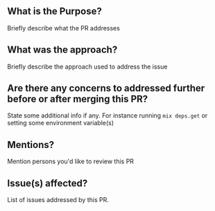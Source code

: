 ## What is the Purpose?

Briefly describe what the PR addresses

## What was the approach?

Briefly describe the approach used to address the issue

## Are there any concerns to addressed further before or after merging this PR?

State some additional info if any. For instance running `mix deps.get` or setting some environment variable(s)

## Mentions?

Mention persons you'd like to review this PR

## Issue(s) affected?

List of issues addressed by this PR.
